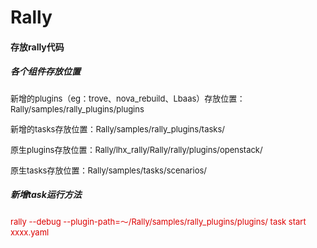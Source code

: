 # Rally
#### 存放rally代码

##### 各个组件存放位置
<font size="2">新增的plugins（eg：trove、nova_rebuild、Lbaas）存放位置：Rally/samples/rally_plugins/plugins</font><br />

<font size="2">新增的tasks存放位置：Rally/samples/rally_plugins/tasks/</font><br /> 

<font size="2">原生plugins存放位置：Rally/lhx_rally/Rally/rally/plugins/openstack/</font><br />

<font size="2">原生tasks存放位置：Rally/samples/tasks/scenarios/</font><br /> 

##### 新增task运行方法
<font size="2"><font color="#dd0000">rally --debug --plugin-path=～/Rally/samples/rally_plugins/plugins/ task start xxxx.yaml</font><br />

